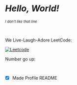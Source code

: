 
# ***Hello, World!***

_<sub>I don't like that line</sub>_

<br>

We Live-Laugh-Adore LeetCode:

[![Leetcode](https://leetcard.jacoblin.cool/Orfeas-Mavros?ext=heatmap)](https://leetcode.com/u/Orfeas-Mavros/)

Number go up:

<!--START_SECTION:wakastats-->
<!--END_SECTION:wakastats-->

<br>

- [x] Made Profile README
